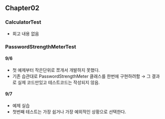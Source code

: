 ## Chapter02
### CalculatorTest
- 회고 내용 없음
### PasswordStrengthMeterTest
#### 9/6
- 첫 예제부터 작은단위로 쪼개서 개발하지 못했다.
- 기존 습관대로 PasswordStrengthMeter 클래스를 한번에 구현하려함 → 그 결과로 실제 코드만있고 테스트코드는 작성되지 않음.

#### 9/7
- 예제 실습
- 첫번째 테스트는 가장 쉽거나 가장 예외적인 상황으로 선택한다.

